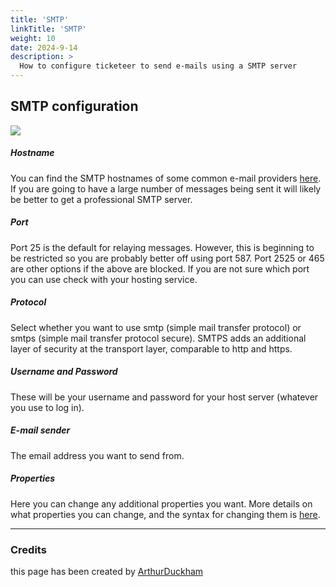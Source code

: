 ```yaml
---
title: 'SMTP'
linkTitle: 'SMTP'
weight: 10
date: 2024-9-14
description: >
  How to configure ticketeer to send e-mails using a SMTP server
---
```


## SMTP configuration

![](/img/getting-started/email/SMTP-email-options.PNG)

##### Hostname

You can find the SMTP hostnames of some common e-mail providers
[here](https://serversmtp.com/outgoing-mail-server-hostname/). If you are going
to have a large number of messages being sent it will likely be better to get a
professional SMTP server.

##### Port

Port 25 is the default for relaying messages. However, this is beginning to be
restricted so you are probably better off using port 587. Port 2525 or 465 are
other options if the above are blocked. If you are not sure which port you can
use check with your hosting service.

##### Protocol

Select whether you want to use smtp (simple mail transfer protocol) or smtps
(simple mail transfer protocol secure). SMTPS adds an additional layer of
security at the transport layer, comparable to http and https.

##### Username and Password

These will be your username and password for your host server (whatever you use
to log in).

##### E-mail sender

The email address you want to send from.

##### Properties

Here you can change any additional properties you want. More details on what
properties you can change, and the syntax for changing them is
[here](https://javaee.github.io/javamail/docs/api/com/sun/mail/smtp/package-summary.html).

---

### Credits

this page has been created by [ArthurDuckham](https://github.com/ArthurDuckham)
